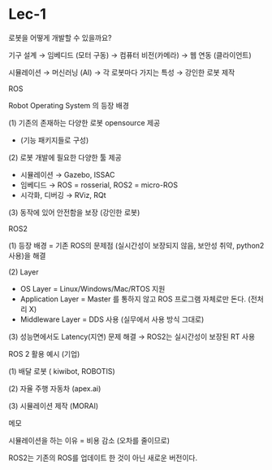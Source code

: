 # Lec-1

로봇을 어떻게 개발할 수 있을까요?

기구 설계 → 임베디드 (모터 구동) → 컴퓨터 비전(카메라) → 웹 연동 (클라이언트)

시뮬레이션 → 머신러닝 (AI) → 각 로봇마다 가지는 특성 → 강인한 로봇 제작

ROS 

Robot Operating System 의 등장 배경

(1) 기존의 존재하는 다양한 로봇 opensource 제공
- (기능 패키지들로 구성)
 
(2) 로봇 개발에 필요한 다양한 툴 제공
- 시뮬레이션 → Gazebo, ISSAC
- 임베디드 → ROS = rosserial, ROS2 = micro-ROS
- 시각화, 디버깅 → RViz, RQt
 
(3) 동작에 있어 안전함을 보장 (강인한 로봇)

ROS2

(1) 등장 배경 = 기존 ROS의 문제점 (실시간성이 보장되지 않음, 보안성 취약, python2 사용)을 해결

(2) Layer

- OS Layer = Linux/Windows/Mac/RTOS 지원
- Application Layer = Master 를 통하지 않고 ROS 프로그램 자체로만 돈다. (전처리 X)
- Middleware Layer = DDS 사용 (실무에서 사용 방식 그대로)

(3) 성능면에서도 Latency(지연) 문제 해결 → ROS2는 실시간성이 보장된 RT 사용

ROS 2 활용 예시 (기업)

(1) 배달 로봇 ( kiwibot, ROBOTIS)

(2) 자율 주행 자동차 (apex.ai)

(3) 시뮬레이션 제작 (MORAI)

메모

시뮬레이션을 하는 이유 = 비용 감소 (오차를 줄이므로)

ROS2는 기존의 ROS를 업데이트 한 것이 아닌 새로운 버전이다.
